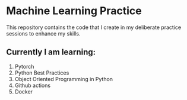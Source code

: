 # Machine Learning Practice

This repository contains the code that I create in my deliberate practice sessions to enhance my skills.

## Currently I am learning:
1. Pytorch 
2. Python Best Practices 
3. Object Oriented Programming in Python
4. Github actions
5. Docker